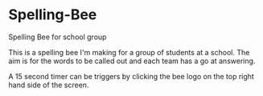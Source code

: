 # Spelling-Bee
Spelling Bee for school group

This is a spelling bee I'm making for a group of students at a school.
The aim is for the words to be called out and each team has a go at answering.

A 15 second timer can be triggers by clicking the bee logo on the top right hand side of the screen.

